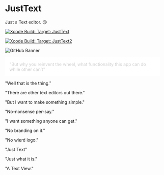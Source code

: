 # JustText
Just a Text editor. 🙃

[![Xcode Build: Target: JustText](https://github.com/Squid4572/JustText/actions/workflows/xcode.yml/badge.svg)](https://github.com/Squid4572/JustText/actions/workflows/xcode.yml)

[![Xcode Build: Target: JustText2](https://github.com/Squid4572/JustText/actions/workflows/xcode2.yml/badge.svg)](https://github.com/Squid4572/JustText/actions/workflows/xcode2.yml)


![GitHub Banner](https://repository-images.githubusercontent.com/444603005/b88f983b-06ae-4405-82f7-265ecc17e8d5)

<p class="tab norm" style="background-color:#fff;color:#D0D0D0;padding:1em;margin-bottom:1em">"But why you reinvent the wheel, what functionality this app can do while other can’t"


"Well that is the thing."

"There are other text editors out there."

"But I want to make something simple."

"No-nonsense per-say."

"I want something anyone can get."

"No branding on it."

"No wierd logo."

"Just Text"

"Just what it is."

"A Text View."</p>
